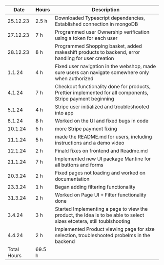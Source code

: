 | Date        | Hours  | Description                                                                                                           |
| ----------- | ------ | --------------------------------------------------------------------------------------------------------------------- |
| 25.12.23    | 2.5 h  | Downloaded Typescript dependencies, Established connection in mongoDB                                                 |
| 27.12.23    | 7 h    | Programmed user Ownership verification using a token for each user                                                    |
| 28.12.23    | 8 h    | Programmed Shopping basket, added makeshift products to backend, error handling for user creation                     |
| 1.1.24      | 4 h    | Fixed user navigation in the webshop, made sure users can navigate somewhere only when authorized                     |
| 4.1.24      | 7 h    | Checkout functionality done for products, Prettier implemented for all components, Stripe payment beginning           |
| 5.1.24      | 4 h    | Stripe user initialized and troubleshooted into app                                                                   |
| 8.1.24      | 8 h    | Worked on the UI and fixed bugs in code                                                                               |
| 10.1.24     | 5 h    | more Stripe payment fixing                                                                                            |
| 11.1.24     | 5 h    | made the README.md for users, including instructions and a demo video                                                 |
| 12.1.24     | 2 h    | Finald fixes on frontend and Readme.md                                                                                |
| 21.1.24     | 7 h    | Implemented new UI package Mantine for all buttons and forms                                                          |
| 20.3.24     | 2 h    | Fixed pages not loading and worked on documentation                                                                   |
| 23.3.24     | 1 h    | Began adding filtering functionality                                                                                  |
| 31.3.24     | 2 h    | Worked on Page UI + Filter functionality done                                                                         |
| 3.4.24      | 3 h    | Started Implementing a page to view the product, the Idea is to be able to select sizes etcetera, still toublshooting |
| 4.4.24      | 2 h    | Implemented Product viewing page for size selection, troubleshooted probelms in the backend                           |
| Total Hours | 69.5 h |
